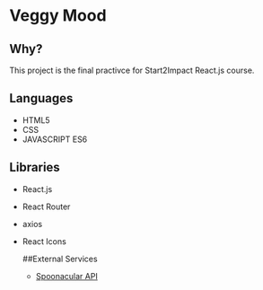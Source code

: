 # Veggy Mood

## Why?
This project is the final practivce for Start2Impact React.js course. 

## Languages
- HTML5
- CSS
- JAVASCRIPT ES6

## Libraries
- React.js
- React Router
- axios
- React Icons

  ##External Services
  - [Spoonacular API](https://spoonacular.com/food-api/docs)
 


